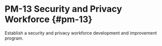 # PM-13 Security and Privacy Workforce {#pm-13}

Establish a security and privacy workforce development and improvement program.

